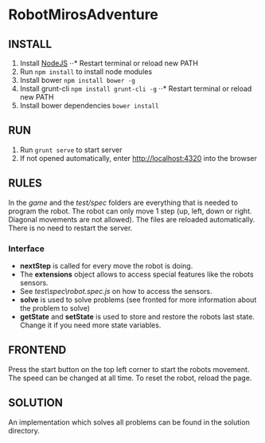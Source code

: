 RobotMirosAdventure
===================

## INSTALL

1. Install [NodeJS](http://nodejs.org "http://nodejs.org")
⋅⋅* Restart terminal or reload new PATH
3. Run `npm install` to install node modules
4. Install bower `npm install bower -g`
5. Install grunt-cli `npm install grunt-cli -g`
⋅⋅* Restart terminal or reload new PATH
7. Install bower dependencies `bower install`

## RUN

1. Run `grunt serve` to start server
2. If not opened automatically, enter [http://localhost:4320](http://localhost:4320/) into the browser

## RULES

In the *game* and the *test/spec* folders are everything that is needed to program the robot.
The robot can only move 1 step (up, left, down or right. Diagonal movements are not allowed).
The files are reloaded automatically. There is no need to restart the server.

### Interface

* **nextStep** is called for every move the robot is doing.
* The **extensions** object allows to access special features like the robots sensors.
* See *test\spec\robot.spec.js* on how to access the sensors.
* **solve** is used to solve problems (see fronted for more information about the problem to solve)
* **getState** and **setState** is used to store and restore the robots last state. Change it if you need more state variables.

## FRONTEND

Press the start button on the top left corner to start the robots movement. The speed can be changed at all time. To reset the robot, reload the page.

## SOLUTION

An implementation which solves all problems can be found in the solution directory.
